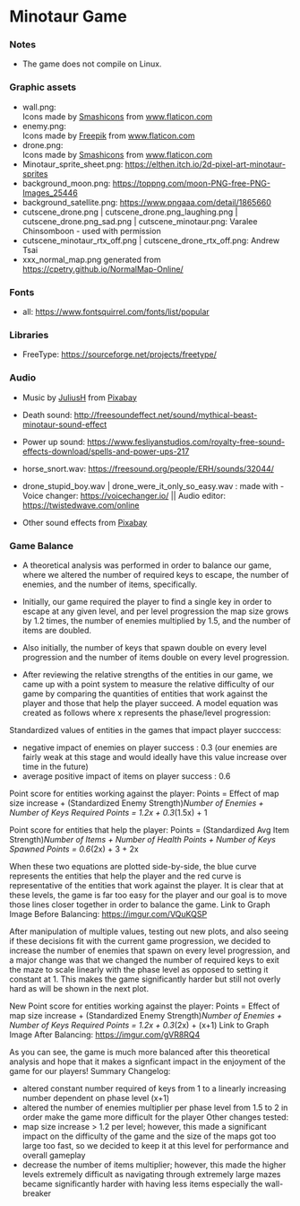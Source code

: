 # Minotaur Game

### Notes

- The game does not compile on Linux.

### Graphic assets
* wall.png: <div>Icons made by <a href="https://www.flaticon.com/authors/smashicons" title="Smashicons">Smashicons</a> from <a href="https://www.flaticon.com/" title="Flaticon">www.flaticon.com</a></div>
* enemy.png: <div>Icons made by <a href="https://www.freepik.com" title="Freepik">Freepik</a> from <a href="https://www.flaticon.com/" title="Flaticon">www.flaticon.com</a></div>
* drone.png:  <div>Icons made by <a href="https://www.flaticon.com/authors/smashicons" title="Smashicons">Smashicons</a> from <a href="https://www.flaticon.com/" title="Flaticon">www.flaticon.com</a></div>
* Minotaur_sprite_sheet.png:  https://elthen.itch.io/2d-pixel-art-minotaur-sprites
* background_moon.png: https://toppng.com/moon-PNG-free-PNG-Images_25446
* background_satellite.png: https://www.pngaaa.com/detail/1865660
* cutscene_drone.png | cutscene_drone.png_laughing.png | cutscene_drone.png_sad.png | cutscene_minotaur.png: Varalee Chinsomboon - used with permission
* cutscene_minotaur_rtx_off.png | cutscene_drone_rtx_off.png: Andrew Tsai
* xxx_normal_map.png generated from https://cpetry.github.io/NormalMap-Online/

### Fonts
* all: https://www.fontsquirrel.com/fonts/list/popular

### Libraries
* FreeType: https://sourceforge.net/projects/freetype/

### Audio

* Music by <a href="/users/juliush-3921568/?tab=audio&amp;utm_source=link-attribution&amp;utm_medium=referral&amp;utm_campaign=audio&amp;utm_content=4238">JuliusH</a> from <a href="https://pixabay.com/?utm_source=link-attribution&amp;utm_medium=referral&amp;utm_campaign=music&amp;utm_content=4238">Pixabay</a>

* Death sound: http://freesoundeffect.net/sound/mythical-beast-minotaur-sound-effect

* Power up sound: https://www.fesliyanstudios.com/royalty-free-sound-effects-download/spells-and-power-ups-217

* horse_snort.wav: https://freesound.org/people/ERH/sounds/32044/

* drone_stupid_boy.wav | drone_were_it_only_so_easy.wav : made with - Voice changer: https://voicechanger.io/ || Audio editor: https://twistedwave.com/online

* Other sound effects from <a href="https://pixabay.com/music/?utm_source=link-attribution&amp;utm_medium=referral&amp;utm_campaign=music&amp;utm_content=6185">Pixabay</a>

### Game Balance
* A theoretical analysis was performed in order to balance our game, where we altered the number of required keys to escape, the number of enemies, and the number of items, specifically.
* Initially, our game required the player to find a single key in order to escape at any given level, and per level progression the map size grows by 1.2 times, the number of enemies multiplied by 1.5, and the number of items are doubled.
* Also initially, the number of keys that spawn double on every level progression and the number of items double on every level progression.

* After reviewing the relative strengths of the entities in our game, we came up with a point system to measure the relative difficulty of our game by comparing the quantities of entities that work against the player 
and those that help the player succeed. A model equation was created as follows where x represents the phase/level progression:

Standardized values of entities in the games that impact player succcess:
- negative impact of enemies on player success : 0.3 (our enemies are fairly weak at this stage and would ideally have this value increase over time in the future)
- average positive impact of items on player success : 0.6

Point score for entities working against the player:
Points = Effect of map size increase + (Standardized Enemy Strength)*Number of Enemies + Number of Keys Required
Points = 1.2x + 0.3*(1.5x) + 1

Point score for entities that help the player:
Points = (Standardized Avg Item Strength)*Number of Items + Number of Health Points + Number of Keys Spawned
Points = 0.6*(2x) + 3 + 2x

When these two equations are plotted side-by-side, the blue curve represents the entities that help the player and the red curve is representative of the entities that work against the player.
It is clear that at these levels, the game is far too easy for the player and our goal is to move those lines closer together in order to balance the game.
Link to Graph Image Before Balancing:
https://imgur.com/VQuKQSP

After manipulation of multiple values, testing out new plots, and also seeing if these decisions fit with the current game progression, we decided to increase the number of enemies that spawn on every level progression, and a major
change was that we changed the number of required keys to exit the maze to scale linearly with the phase level as opposed to setting it constant at 1. This makes the game significantly harder but still not overly hard as will be shown in the next plot.

New Point score for entities working against the player:
Points = Effect of map size increase + (Standardized Enemy Strength)*Number of Enemies + Number of Keys Required
Points = 1.2x + 0.3*(2x) + (x+1)
Link to Graph Image After Balancing:
https://imgur.com/gVR8RQ4

As you can see, the game is much more balanced after this theoretical analysis and hope that it makes a signficant impact in the enjoyment of the game for our players!
Summary Changelog:
- altered constant number required of keys from 1 to a linearly increasing number dependent on phase level (x+1)
- altered the number of enemies multiplier per phase level from 1.5 to 2 in order make the game more difficult for the player
Other changes tested:
- map size increase > 1.2 per level; however, this made a significant impact on the difficulty of the game and the size of the maps got too large too fast, so we decided to keep it at this level for performance and overall gameplay
- decrease the number of items multiplier; however, this made the higher levels extremely difficult as navigating through extremely large mazes became significantly harder with having less items especially the wall-breaker




